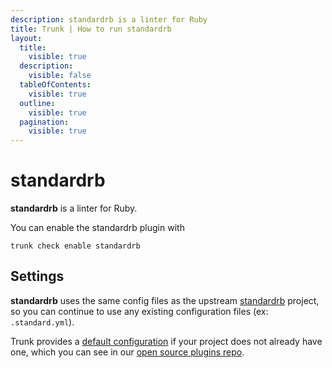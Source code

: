 ```yaml
---
description: standardrb is a linter for Ruby
title: Trunk | How to run standardrb
layout:
  title:
    visible: true
  description:
    visible: false
  tableOfContents:
    visible: true
  outline:
    visible: true
  pagination:
    visible: true
---
```


# standardrb

**standardrb** is a linter for Ruby.

You can enable the standardrb plugin with

```shell
trunk check enable standardrb
```

## Settings


**standardrb** uses the same config files as the
upstream [standardrb](https://github.com/testdouble/standard#readme) project, so you can continue to use any
existing configuration files (ex: `.standard.yml`).
    

Trunk provides a [default configuration](https://github.com/trunk-io/plugins/tree/main/linters/standardrb) if your project does not already have one,
which you can see in our [open source plugins repo](https://github.com/trunk-io/plugins/tree/main).
